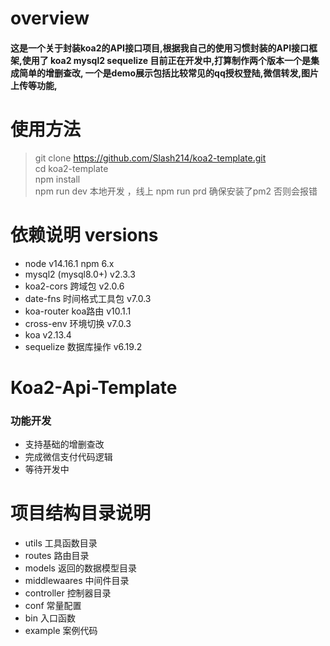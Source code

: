# overview
#### 这是一个关于封装koa2的API接口项目,根据我自己的使用习惯封装的API接口框架,使用了 koa2  mysql2 sequelize 目前正在开发中,打算制作两个版本一个是集成简单的增删查改, 一个是demo展示包括比较常见的qq授权登陆,微信转发,图片上传等功能,

# 使用方法
> git clone https://github.com/Slash214/koa2-template.git    
> cd koa2-template    
> npm install    
> npm run dev 本地开发 ，线上 npm run prd  确保安装了pm2 否则会报错    

# 依赖说明 versions
-  node v14.16.1 npm 6.x
-  mysql2  (mysql8.0+) v2.3.3
-  koa2-cors  跨域包 v2.0.6
-  date-fns  时间格式工具包 v7.0.3
-  koa-router koa路由 v10.1.1
-  cross-env  环境切换 v7.0.3
-  koa  v2.13.4
-  sequelize 数据库操作 v6.19.2 


# Koa2-Api-Template
### 功能开发
- 支持基础的增删查改
- 完成微信支付代码逻辑
- 等待开发中


#  项目结构目录说明

- utils  工具函数目录
- routes 路由目录
- models 返回的数据模型目录
- middlewaares  中间件目录
- controller 控制器目录 
- conf 常量配置
- bin  入口函数
- example 案例代码

